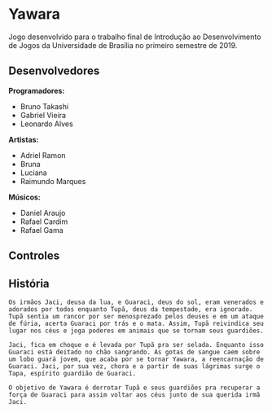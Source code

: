 # Yawara

Jogo desenvolvido para o trabalho final de Introdução ao Desenvolvimento de Jogos da Universidade de Brasília no primeiro semestre de 2019.

## Desenvolvedores

**Programadores:**
- Bruno Takashi
- Gabriel Vieira
- Leonardo Alves

**Artistas:**
- Adriel Ramon
- Bruna
- Luciana
- Raimundo Marques

**Músicos:**
- Daniel Araujo
- Rafael Cardim
- Rafael Gama

## Controles

## História
	Os irmãos Jaci, deusa da lua, e Guaraci, deus do sol, eram venerados e adorados por todos enquanto Tupã, deus da tempestade, era ignorado. Tupã sentia um rancor por ser menosprezado pelos deuses e em um ataque de fúria, acerta Guaraci por trás e o mata. Assim, Tupã reivindica seu lugar nos céus e joga poderes em animais que se tornam seus guardiões.

	Jaci, fica em choque e é levada por Tupã pra ser selada. Enquanto isso Guaraci está deitado no chão sangrando. As gotas de sangue caem sobre um lobo guará jovem, que acaba por se tornar Yawara, a reencarnação de Guaraci. Jaci, por sua vez, chora e a partir de suas lágrimas surge o Tapa, espírito guardião de Guaraci.

	O objetivo de Yawara é derrotar Tupã e seus guardiões pra recuperar a força de Guaraci para assim voltar aos céus junto de sua querida irmã Jaci.